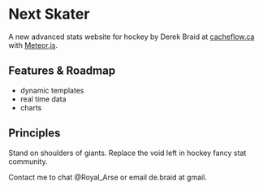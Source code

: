 # Next Skater

A new advanced stats website for hockey by Derek Braid at [cacheflow.ca](http://cacheflow.ca) with [Meteor.js](http://meteor.com).

## Features & Roadmap

- dynamic templates
- real time data
- charts

## Principles

Stand on shoulders of giants.  Replace the void left in hockey fancy stat community.  

Contact me to chat @Royal_Arse or email de.braid at gmail.
